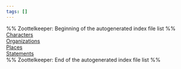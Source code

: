 ```yaml
---
tags: []
---
```

   
%% Zoottelkeeper: Beginning of the autogenerated index file list  %%   
 [Characters](./Characters/Characters.md)   
 [Organizations](./Organizations/Organizations.md)   
 [Places](./Places/Places.md)   
 [Statements](./Statements/Statements.md)   
%% Zoottelkeeper: End of the autogenerated index file list  %%